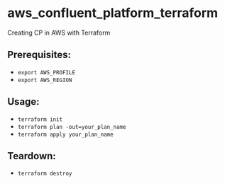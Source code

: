 # aws_confluent_platform_terraform
Creating CP in AWS with Terraform


## Prerequisites:
- ```export AWS_PROFILE```
- ```export AWS_REGION```

## Usage:
- ```terraform init```
- ```terraform plan -out=your_plan_name```
- ```terraform apply your_plan_name```

## Teardown:
- ```terraform destroy```